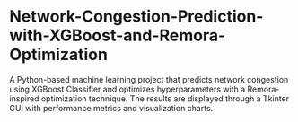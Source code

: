 # Network-Congestion-Prediction-with-XGBoost-and-Remora-Optimization
A Python-based machine learning project that predicts network congestion using XGBoost Classifier and optimizes hyperparameters with a Remora-inspired optimization technique. The results are displayed through a Tkinter GUI with performance metrics and visualization charts.

